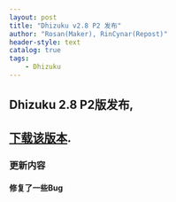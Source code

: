 ```yaml
---
layout: post
title: "Dhizuku v2.8 P2 发布"
author: "Rosan(Maker), RinCynar(Repost)"
header-style: text
catalog: true
tags:
    - Dhizuku
---
```


## Dhizuku 2.8 P2版发布,
## [下载该版本](/file/Dhizuku-v2.8P2.apk).

### 更新内容

#### 修复了一些Bug